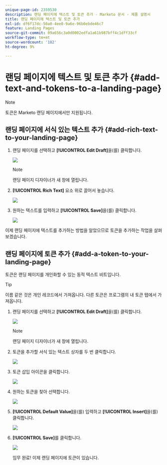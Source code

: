 ```yaml
---
unique-page-id: 2359530
description: 랜딩 페이지에 텍스트 및 토큰 추가 - Marketo 문서 - 제품 설명서
title: 랜딩 페이지에 텍스트 및 토큰 추가
exl-id: df6f17dc-50a0-4ee0-9a6e-96b0ebde46c7
feature: Landing Pages
source-git-commit: 09a656c3a0d0002edfa1a61b987bff4c1dff33cf
workflow-type: tm+mt
source-wordcount: '182'
ht-degree: 9%

---
```


# 랜딩 페이지에 텍스트 및 토큰 추가 {#add-text-and-tokens-to-a-landing-page}

>[!NOTE]
>
>토큰은 Marketo 랜딩 페이지에서만 지원됩니다.

## 랜딩 페이지에 서식 있는 텍스트 추가 {#add-rich-text-to-your-landing-page}

1. 랜딩 페이지를 선택하고 **[!UICONTROL Edit Draft]**&#x200B;을(를) 클릭합니다.

   ![](assets/image2014-9-16-14-3a30-3a29.png)

   >[!NOTE]
   >
   >랜딩 페이지 디자이너가 새 창에 열립니다.

1. **[!UICONTROL Rich Text]** 요소 위로 끌어서 놓습니다.

   ![](assets/image2015-5-21-12-3a28-3a49.png)

1. 원하는 텍스트를 입력하고 **[!UICONTROL Save]**&#x200B;을(를) 클릭합니다.

   ![](assets/image2015-7-8-17-3a0-3a49.png)

이제 랜딩 페이지에 텍스트를 추가하는 방법을 알았으므로 토큰을 추가하는 작업을 살펴보겠습니다.

## 랜딩 페이지에 토큰 추가 {#add-a-token-to-your-landing-page}

토큰은 랜딩 페이지를 개인화할 수 있는 동적 텍스트 비트입니다.

>[!TIP]
>
>이름 같은 것은 개인 레코드에서 가져옵니다. 다른 토큰은 프로그램의 내 토큰 탭에서 가져옵니다.

1. 랜딩 페이지를 선택하고 **[!UICONTROL Edit Draft]**&#x200B;을(를) 클릭합니다.

   ![](assets/image2014-9-16-14-3a30-3a54.png)

   >[!NOTE]
   >
   >랜딩 페이지 디자이너가 새 창에 열립니다.

1. 토큰을 추가할 서식 있는 텍스트 상자를 두 번 클릭합니다.

   ![](assets/image2015-5-21-12-3a30-3a5.png)

1. 토큰 삽입 아이콘을 클릭합니다.

   ![](assets/image2015-7-8-17-3a21-3a53.png)

1. 원하는 토큰을 찾아 선택합니다.

   ![](assets/image2014-9-16-14-3a31-3a20.png)

1. **[!UICONTROL Default Value]**&#x200B;을(를) 입력하고 **[!UICONTROL Insert]**&#x200B;을(를) 클릭합니다.

   ![](assets/image2014-9-16-14-3a31-3a29.png)

1. **[!UICONTROL Save]**&#x200B;를 클릭합니다.

   ![](assets/image2015-7-8-17-3a25-3a22.png)

   임무 완료! 이제 랜딩 페이지에 토큰이 있습니다.
